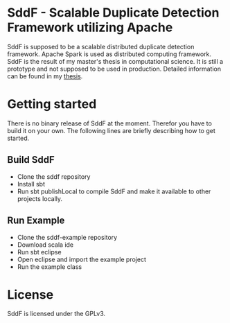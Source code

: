 # SddF - Scalable Duplicate Detection Framework utilizing Apache
SddF is supposed to be a scalable distributed duplicate detection framework.
Apache Spark is used as distributed computing framework.
SddF is the result of my master's thesis in computational science.
It is still a prototype and not supposed to be used in production.
Detailed information can be found in my [thesis](scalable-duplicate-detection.pdf).

# Getting started
There is no binary release of SddF at the moment.
Therefor you have to build it on your own.
The following lines are briefly describing how to get started.

## Build SddF
* Clone the sddf repository
* Install sbt
* Run sbt publishLocal to compile SddF and make it available to other projects locally.

## Run Example
* Clone the sddf-example repository
* Download scala ide
* Run sbt eclipse
* Open eclipse and import the example project
* Run the example class

# License
SddF is licensed under the GPLv3.
